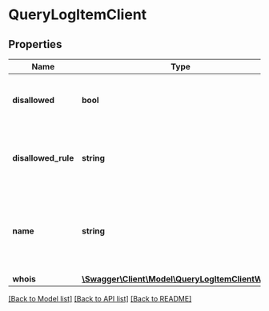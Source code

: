 # QueryLogItemClient

## Properties
Name | Type | Description | Notes
------------ | ------------- | ------------- | -------------
**disallowed** | **bool** | Whether the client&#x27;s IP is blocked or not. | 
**disallowed_rule** | **string** | The rule due to which the client is allowed or blocked. | 
**name** | **string** | Persistent client&#x27;s name or runtime client&#x27;s hostname.  May be empty. | 
**whois** | [**\Swagger\Client\Model\QueryLogItemClientWhois**](QueryLogItemClientWhois.md) |  | 

[[Back to Model list]](../../README.md#documentation-for-models) [[Back to API list]](../../README.md#documentation-for-api-endpoints) [[Back to README]](../../README.md)

